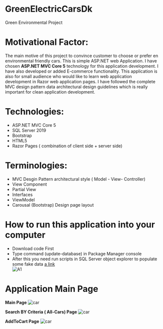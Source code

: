 # GreenElectricCarsDk
Green Environmental Project 
# Motivational Factor: 
The main motive of this project to convince customer to choose or prefer en environmental friendly cars. This is simple ASP.NET web Application. I have chosen **ASP.NET MVC Core 5** technology for this application development. I have also developed or added E-commerce functionality. This application is also for small audience who would like to learn web application development in Razor web application pages. I have followed the complete MVC design pattern data architectural design guidelines which is really important for clean application development. 

# Technologies:
- ASP.NET MVC Core 5 
- SQL Server 2019
- Bootstrap
- HTML5
- Razor Pages ( combination of client side + server side)

# Terminologies:
- MVC Desgin Pattern architectural style ( Model - View- Controller) 
- View Component
- Partial View
- Interfaces 
- ViewModel
- Carousal (Bootstrap) Design page layout

# How to run this application into your computer 
- Download code First
- Type command (update-database) in Package Manager console
- After this you need run scripts in SQL Server object explorer  to populate some fake data [a link](https://github.com/user/repo/blob/branch/other_file.md)  
![A1](https://user-images.githubusercontent.com/11761314/106339787-eff00380-6297-11eb-8cdf-dd5725d88f51.png)

# Application Main Page
**Main Page** 
![car](https://user-images.githubusercontent.com/11761314/106734841-c88c9400-6613-11eb-9568-c1fae0a72b7d.png)

**Search BY Criteria ( All-Cars) Page**
![car](https://user-images.githubusercontent.com/11761314/106735576-b828e900-6614-11eb-9321-f238048b3bf7.png)

**AddToCart Page**
![car](https://user-images.githubusercontent.com/11761314/106735865-0b02a080-6615-11eb-876f-cda3bcd9490f.png)




